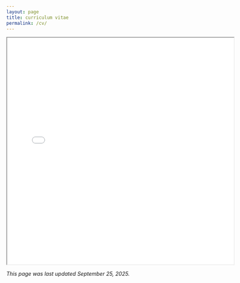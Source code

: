 ```yaml
---
layout: page
title: curriculum vitae
permalink: /cv/
---
```


<iframe src="../CV_ongoing.pdf" width="600" height="600"></iframe>

*This page was last updated September 25, 2025.*
